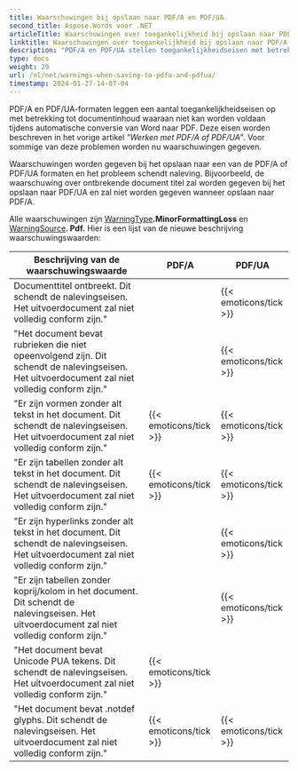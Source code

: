 ```yaml
---
title: Waarschuwingen bij opslaan naar PDF/A en PDF/UA
second_title: Aspose.Words voor .NET
articleTitle: Waarschuwingen over toegankelijkheid bij opslaan naar PDF/A en PDF/UA
linktitle: Waarschuwingen over toegankelijkheid bij opslaan naar PDF/A en PDF/UA
description: "PDF/A en PDF/UA stellen toegankelijkheidseisen met betrekking tot documentinhoud. Bij het opslaan naar PDF/A of PDF/UA in C# en de kwestie schendt de naleving, een waarschuwing wordt gegeven."
type: docs
weight: 29
url: /nl/net/warnings-when-saving-to-pdfa-and-pdfua/
timestamp: 2024-01-27-14-07-04
---
```


PDF/A en PDF/UA-formaten leggen een aantal toegankelijkheidseisen op met betrekking tot documentinhoud waaraan niet kan worden voldaan tijdens automatische conversie van Word naar PDF. Deze eisen worden beschreven in het vorige artikel *"Werken met PDF/A of PDF/UA"*. Voor sommige van deze problemen worden nu waarschuwingen gegeven.

Waarschuwingen worden gegeven bij het opslaan naar een van de PDF/A of PDF/UA formaten en het probleem schendt naleving. Bijvoorbeeld, de waarschuwing over ontbrekende document titel zal worden gegeven bij het opslaan naar PDF/UA en zal niet worden gegeven wanneer opslaan naar PDF/A.

Alle waarschuwingen zijn [WarningType](https://reference.aspose.com/words/net/aspose.words/warningtype/)**.MinorFormattingLoss** en [WarningSource](https://reference.aspose.com/words/net/aspose.words/warningsource/)**. Pdf**. Hier is een lijst van de nieuwe beschrijving waarschuwingswaarden:

|  Beschrijving van de waarschuwingswaarde |  PDF/A |  PDF/UA |
|  ------------------------------------------------------------  |  ----------------------  |  ----------------------  |
|  Documenttitel ontbreekt. Dit schendt de nalevingseisen. Het uitvoerdocument zal niet volledig conform zijn." |                          |   {{< emoticons/tick >}}  |
|  "Het document bevat rubrieken die niet opeenvolgend zijn. Dit schendt de nalevingseisen. Het uitvoerdocument zal niet volledig conform zijn." |                          |   {{< emoticons/tick >}}  |
|  "Er zijn vormen zonder alt tekst in het document. Dit schendt de nalevingseisen. Het uitvoerdocument zal niet volledig conform zijn." |   {{< emoticons/tick >}}  |   {{< emoticons/tick >}}  |
|  "Er zijn tabellen zonder alt tekst in het document. Dit schendt de nalevingseisen. Het uitvoerdocument zal niet volledig conform zijn." |   {{< emoticons/tick >}}  |   {{< emoticons/tick >}}  |
|  "Er zijn hyperlinks zonder alt tekst in het document. Dit schendt de nalevingseisen. Het uitvoerdocument zal niet volledig conform zijn." |                          |   {{< emoticons/tick >}}  |
|  "Er zijn tabellen zonder koprij/kolom in het document. Dit schendt de nalevingseisen. Het uitvoerdocument zal niet volledig conform zijn." |                          |   {{< emoticons/tick >}}  |
|  "Het document bevat Unicode PUA tekens. Dit schendt de nalevingseisen. Het uitvoerdocument zal niet volledig conform zijn." |   {{< emoticons/tick >}}  |                          |
|  "Het document bevat .notdef glyphs. Dit schendt de nalevingseisen. Het uitvoerdocument zal niet volledig conform zijn." |   {{< emoticons/tick >}}  |   {{< emoticons/tick >}}  |
